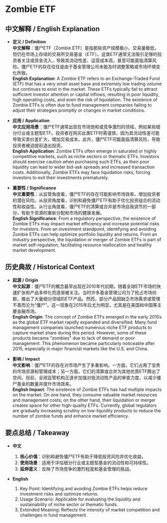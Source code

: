 # Zombie ETF

## 中文解释 / English Explanation

* **定义 / Definition**  
  **中文解释**：僵尸ETF（Zombie ETF）是指那些资产规模极小、交易量极低，但仍在市场上存续的交易所交易基金（ETF）。这类ETF通常无法吸引足够的投资者关注或资金流入，导致其流动性差、运营成本高，甚至可能面临清算风险。僵尸ETF的存在往往是由于基金管理公司未能及时调整策略或市场环境变化所致。  
  **English Explanation**: A Zombie ETF refers to an Exchange-Traded Fund (ETF) that has a very small asset base and extremely low trading volume but continues to exist in the market. These ETFs typically fail to attract sufficient investor attention or capital inflows, resulting in poor liquidity, high operating costs, and even the risk of liquidation. The existence of Zombie ETFs is often due to fund management companies failing to adjust their strategies promptly or changes in market conditions.

* **应用 / Application**  
  **中文应用场景**：僵尸ETF通常出现在市场饱和或竞争激烈的领域，例如某些细分行业或主题型ETF。投资者在购买此类ETF时需谨慎，因为其流动性差可能导致买卖价差扩大，增加交易成本。此外，僵尸ETF可能面临清算风险，导致投资者被迫提前退出投资。  
  **English Application**: Zombie ETFs often emerge in saturated or highly competitive markets, such as niche sectors or thematic ETFs. Investors should exercise caution when purchasing such ETFs, as their poor liquidity can lead to wider bid-ask spreads and increased transaction costs. Additionally, Zombie ETFs may face liquidation risks, forcing investors to exit their investments prematurely.

* **重要性 / Significance**  
  **中文重要性**：从监管角度看，僵尸ETF的存在可能影响市场效率，增加投资者的潜在风险。从投资角度看，识别和避免僵尸ETF有助于优化投资组合的流动性和收益性。从行业角度看，僵尸ETF的清算或合并是市场自我调节的一部分，有助于资源的重新分配和市场的健康发展。  
  **English Significance**: From a regulatory perspective, the existence of Zombie ETFs may impact market efficiency and increase potential risks for investors. From an investment standpoint, identifying and avoiding Zombie ETFs can help optimize portfolio liquidity and returns. From an industry perspective, the liquidation or merger of Zombie ETFs is part of market self-regulation, facilitating resource reallocation and healthy market development.

## 历史典故 / Historical Context

* **起源 / Origin**  
  **中文起源**：僵尸ETF的概念最早出现在2010年代初期，随着全球ETF市场的快速扩张和产品多样化而逐渐被关注。当时许多基金管理公司为了抢占市场份额，推出了大量细分领域的ETF产品。然而，部分产品因缺乏市场需求或管理不善而沦为“僵尸”。这一现象在2015年后尤为明显，尤其是在美国和中国等主要金融市场。  
  **English Origin**: The concept of Zombie ETFs emerged in the early 2010s as the global ETF market rapidly expanded and diversified. Many fund management companies launched numerous niche ETF products to capture market share during this period. However, some of these products became "zombies" due to lack of demand or poor management. This phenomenon became particularly noticeable after 2015, especially in major financial markets like the U.S. and China.

* **影响 / Impact**  
  **中文影响**：僵尸ETF的存在对市场产生了多重影响。一方面，它们占用了宝贵的市场资源和管理成本；另一方面，它们的清算或合并为其他优质ETF腾出了空间。目前，全球监管机构正逐步加强对低流动性产品的审查力度，以减少僵尸基金的数量并提升市场效率。  
  **English Impact**: The existence of Zombie ETFs has had multiple impacts on the market. On one hand, they consume valuable market resources and management costs; on the other hand, their liquidation or merger creates space for other high-quality ETFs. Currently, global regulators are gradually increasing scrutiny on low-liquidity products to reduce the number of zombie funds and enhance market efficiency.

## 要点总结 / Takeaway

* **中文**  
  1. **核心价值**：识别和避免僵尸ETF有助于降低投资风险并优化收益。
  2. **使用场景**：适用于评估细分行业或主题型基金的流动性和可持续性。
  3. **延伸意义**：反映了市场竞争的激烈程度和基金管理的挑战。

* **English**  
  1. Key Point: Identifying and avoiding Zombie ETFs helps reduce investment risks and optimize returns.
  2. Usage Scenario: Applicable for evaluating the liquidity and sustainability of niche sector or thematic funds.
  3. Extended Meaning: Reflects the intensity of market competition and challenges in fund management.